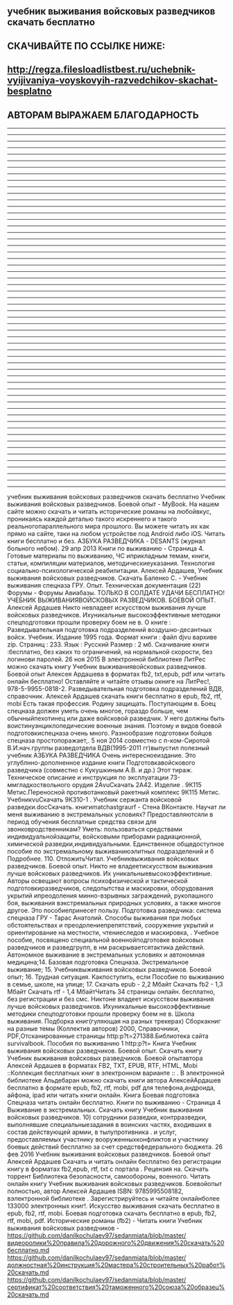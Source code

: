 учебник выживания войсковых разведчиков скачать бесплатно
--------------------------------------------------
СКАЧИВАЙТЕ ПО ССЫЛКЕ НИЖЕ:
--------------------------------------------------
http://regza.filesloadlistbest.ru/uchebnik-vyijivaniya-voyskovyih-razvedchikov-skachat-besplatno
--------------------------------------------------
АВТОРАМ ВЫРАЖАЕМ БЛАГОДАРНОСТЬ
--------------------------------------------------
--------------------------------------------------
--------------------------------------------------
--------------------------------------------------
--------------------------------------------------
--------------------------------------------------
--------------------------------------------------
--------------------------------------------------
--------------------------------------------------
--------------------------------------------------
--------------------------------------------------
--------------------------------------------------
--------------------------------------------------
--------------------------------------------------
--------------------------------------------------
--------------------------------------------------
--------------------------------------------------
--------------------------------------------------
--------------------------------------------------
--------------------------------------------------
--------------------------------------------------
--------------------------------------------------
--------------------------------------------------
--------------------------------------------------
--------------------------------------------------
--------------------------------------------------
--------------------------------------------------
--------------------------------------------------
--------------------------------------------------
--------------------------------------------------
--------------------------------------------------
--------------------------------------------------
--------------------------------------------------
--------------------------------------------------
--------------------------------------------------
--------------------------------------------------
--------------------------------------------------
--------------------------------------------------
--------------------------------------------------
--------------------------------------------------
--------------------------------------------------
--------------------------------------------------
--------------------------------------------------
--------------------------------------------------
--------------------------------------------------
--------------------------------------------------
--------------------------------------------------
--------------------------------------------------
--------------------------------------------------
--------------------------------------------------
--------------------------------------------------
--------------------------------------------------
--------------------------------------------------
--------------------------------------------------
--------------------------------------------------
--------------------------------------------------
--------------------------------------------------
учебник выживания войсковых разведчиков скачать бесплатно Учебник выживания войсковых разведчиков. Боевой опыт - MyBook. На нашем сайте можно скачать и читать исторические романы на любойвкус, проникаясь каждой деталью такого искреннего и такого реальногопараллельного мира прошлого. Вы можете читать их как прямо на сайте, таки на любом устройстве под Android либо iOS. Читать книги бесплатно и без. АЗБУКА РАЗВЕДЧИКА - DESANTS (журнал больного небом). 29 апр 2013  Книги по выживанию - Страница 4. Готовые материалы по выживанию, ЧС иприкладным темам, книги, статьи, компиляции материалов, методическиеуказания. Технология социально-психологической реабилитации. Алексей Ардашев, Учебник выживания войсковых разведчиков. Скачать Баленко С. - Учебник выживания спецназа ГРУ. Опыт. Техническая документация (22) Форумы  - Форумы Авиабазы. ТОЛЬКО В СОЛДАТЕ УДАЧИ БЕСПЛАТНО! УЧЕБНИК ВЫЖИВАНИЯВОЙСКОВЫХ РАЗВЕДЧИКОВ. БОЕВОЙ ОПЫТ. Алексей Ардашев Никто невладеет искусством выживания лучше войсковых разведчиков. Ихуникальные высокоэффективные методики спецподготовки прошли проверку боем не в. О книге : Разведывательная подготовка подразделений воздушно-десантных войск. Учебник. Издание 1995 года. Формат книги : файл djvu вархиве zip. Страниц : 233. Язык : Русский Размер : 2 мб. Скачивание книги :бесплатно, без каких то ограничений, на нормальной скорости, без логинови паролей. 26 ноя 2015  В электронной библиотеке ЛитРес можно скачать книгу Учебник выживаниявойсковых разведчиков. Боевой опыт Алексея Ардашева в форматах fb2, txt,epub, pdf или читать онлайн бесплатно! Оставляйте и читайте отзывы окниге на ЛитРес!, 978-5-9955-0818-2. Разведывательная подготовка подразделений ВДВ, справочник. Алексей Ардашев  скачать книги бесплатно в epub, fb2, rtf, mobi
Есть такая профессия. Родину защищать. Поступающим в. Боец спецназа должен уметь очень многое, гораздо больше, чем обычныйпехотинец или даже войсковой разведчик. У него должны быть воистинуэнциклопедические военные знания. Поэтому и видов боевой подготовкиспецназа очень много. Разнообразие подготовки бойцов спецназа простопоражает,. 5 ноя 2014  совместно с п-ком-Сиротой В.И.нач.группы разведотдела ВДВ(1995-2011 гг)выпустил полезный учебник АЗБУКА РАЗВЕДЧИКА Очень интересноеиздание.  Это углублнно-дополненное издание книги Подготовкавойскового разведчика (совместно с Кукушкиным А.В. и др.) Этот тираж. Техническое описание и инструкция по эксплуатации 73-ммгладкоствольного орудия 2АvuСкачать 2А42. Изделие . 9К115 Метис.Переносной противотанковый ракетный комплекс 9К115 Метис. УчебникvuСкачать 9К310-1 . Учебник сержанта войсковой разведки.docСкачать. книгиmatchastgraurf - Стена  ВКонтакте. Научат ли меня выживанию в экстремальных условиях?  Предоставляютсяли в период обучения бесплатные средства связи для звонковродственникам?  Уметь: пользоваться средствами индивидуальнойзащиты, войсковыми приборами радиационной, химической разведки,индивидуальными. Единственное общедоступное пособие по экстремальному выживаниюэлитных подразделений и б Подробнее. 110. ОтложитьЧитал. Учебниквыживания войсковых разведчиков. Боевой опыт. Никто не владеетискусством выживания лучше войсковых разведчиков. Их уникальныевысокоэффективные. Авторы освещают вопросы психофизической и тактической подготовкиразведчиков, следопытства и маскировки, оборудования укрытий ипреодоления минно-взрывных заграждений, рукопашного боя, выживания вэкстремальных природных условиях, а также многое другое. Это пособиепринесет пользу. Подготовка разведчика: система спецназа ГРУ - Тарас Анатолий. Способы выживания при любых обстоятельствах и преодолениепрепятствий, сооружение укрытий и ориентирование на местности, чтениеследов и маскировка, . Учебное пособие, посвящено специальной военнойподготовке войсковых разведчиков и разведгрупп, в нм раскрываетсятактика действий. Автономное выживание в экстремальных условиях и автономная медицина;14. Базовая подготовка Спецназа. Экстремальное выживание; 15. Учебниквыживания войсковых разведчиков. Боевой опыт; 16. Трудная ситуация. Какпоступить, если Пособие по выживанию в семье, школе, на улице; 17. Cкачать epub - 2,2 Мбайт Cкачать fb2 - 1,3 Мбайт Cкачать rtf - 1,4 МбайтЧитать 34 страницы онлайн. бесплатно, без регистрации и без смс. Никтоне владеет искусством выживания лучше войсковых разведчиков. Ихуникальные высокоэффективные методики спецподготовки прошли проверку боем не в. Школа выживания. Подборка книг(гуляющая на разных трекерах) Сборкакниг на разные темы (Коллектив авторов) 2000, Справочники, PDF,Отсканированные страницы http:p?t=271388.Библиотека сайта survivalbook. Пособия по выживанию 1 http:p?t=
Книга Учебник выживания войсковых разведчиков. Боевой опыт. Скачать книгу Учебник выживания войсковых разведчиков. Боевой опытавтора Алексей Ардашев в форматах FB2, TXT, EPUB, RTF, HTML, Mobi ::Коллекция бесплатных книг в электронном варианте :: . В электронной библиотеке Альдебаран можно скачать книги автора АлексейАрдашев бесплатно в формате epub, fb2, rtf, mobi, pdf для телефона,андроида, айфона, ipad или читать книги онлайн. Книга Боевая подготовка Спецназа читать онлайн бесплатно. Книги по выживанию - Страница 4  Выживание в экстремальных. Скачать книгу Учебник выживания войсковых разведчиков. 10) сотрудники разведки, контрразведки, выполнявшие специальныезадания в воинских частях, входивших в состав действующей армии, в тылупротивника . и услуг, предоставляемых участнику вооруженныхконфликтов и участнику боевых действий бесплатно за счет средствфедерального бюджета. 26 фев 2016  Учебник выживания войсковых разведчиков. Боевой опыт Алексей Ардашев Скачать и читать онлайн бесплатно без регистрации книгу в форматах fb2,epub, rtf, txt с портала . Рецензия на. Скачать торрент Библиотека безопасности, самообороны, военного. Читать онлайн книгу Учебник выживания войсковых разведчиков. Боевойопыт полностью, автор Алексей Ардашев ISBN: 9785995508182, вэлектронной библиотеке . Зарегистрируйтесь и читайте онлайнболее 133000 электронных книг!. Искусство выживания  скачать бесплатно в epub, fb2, rtf, mobi. Боевая подготовка  скачать бесплатно в epub, fb2, rtf, mobi, pdf. Исторические романы (fb2)   - Читать книги
Учебник выживания войсковых разведчиков  -
https://github.com/danilkochulaev97/sedanmiata/blob/master/видеоролики%20правила%20дорожного%20движения%20скачать%20бесплатно.md
https://github.com/danilkochulaev97/sedanmiata/blob/master/должностная%20инструкция%20мастера%20строительных%20работ%20скачать.md
https://github.com/danilkochulaev97/sedanmiata/blob/master/сертификат%20соответствия%20таможенного%20союза%20образец%20скачать.md